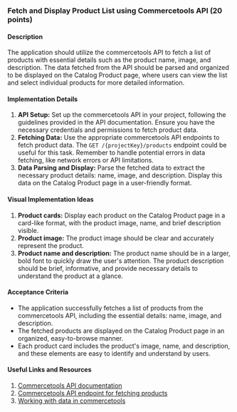 ### Fetch and Display Product List using Commercetools API (20 points)

#### Description
The application should utilize the commercetools API to fetch a list of products with essential details such as the product name, image, and description. The data fetched from the API should be parsed and organized to be displayed on the Catalog Product page, where users can view the list and select individual products for more detailed information.

#### Implementation Details
1. **API Setup:** Set up the commercetools API in your project, following the guidelines provided in the API documentation. Ensure you have the necessary credentials and permissions to fetch product data.
2. **Fetching Data:** Use the appropriate commercetools API endpoints to fetch product data. The `GET /{projectKey}/products` endpoint could be useful for this task. Remember to handle potential errors in data fetching, like network errors or API limitations.
3. **Data Parsing and Display:** Parse the fetched data to extract the necessary product details: name, image, and description. Display this data on the Catalog Product page in a user-friendly format.

#### Visual Implementation Ideas
1. **Product cards:** Display each product on the Catalog Product page in a card-like format, with the product image, name, and brief description visible.
2. **Product image:** The product image should be clear and accurately represent the product.
3. **Product name and description:** The product name should be in a larger, bold font to quickly draw the user's attention. The product description should be brief, informative, and provide necessary details to understand the product at a glance.

#### Acceptance Criteria
- The application successfully fetches a list of products from the commercetools API, including the essential details: name, image, and description.
- The fetched products are displayed on the Catalog Product page in an organized, easy-to-browse manner.
- Each product card includes the product's image, name, and description, and these elements are easy to identify and understand by users.

#### Useful Links and Resources
1. [Commercetools API documentation](https://docs.commercetools.com/api)
2. [Commercetools API endpoint for fetching products](https://docs.commercetools.com/api/projects/products#query-product)
3. [Working with data in commercetools](https://docs.commercetools.com/api/general-concepts#data-erasure)
